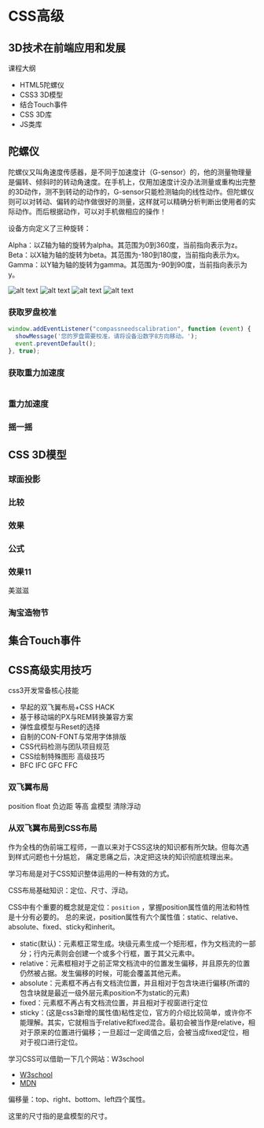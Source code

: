 # CSS高级

## 3D技术在前端应用和发展

课程大纲
* HTML5陀螺仪
* CSS3 3D模型
* 结合Touch事件
* CSS 3D库
* JS类库

## 陀螺仪

陀螺仪又叫角速度传感器，是不同于加速度计（G-sensor）的，他的测量物理量是偏转、倾斜时的转动角速度。在手机上，仅用加速度计没办法测量或重构出完整的3D动作，测不到转动的动作的，G-sensor只能检测轴向的线性动作。但陀螺仪则可以对转动、偏转的动作做很好的测量，这样就可以精确分析判断出使用者的实际动作。而后根据动作，可以对手机做相应的操作！

设备方向定义了三种旋转：

Alpha：以Z轴为轴的旋转为alpha。其范围为0到360度，当前指向表示为z。
Beta：以X轴为轴的旋转为beta。其范围为-180到180度，当前指向表示为x。
Gamma：以Y轴为轴的旋转为gamma。其范围为-90到90度，当前指向表示为y。

![alt text](./article/img/timg-xyz.jpg "Title")
![alt text](./article/img/timg-alpha.jpg "Title")
![alt text](./article/img/timg-beta.jpg "Title")
![alt text](./article/img/timg-gamma.jpg "Title")

### 获取罗盘校准

```js
window.addEventListener("compassneedscalibration", function (event) {
  showMessage('您的罗盘需要校准，请将设备沿数字8方向移动。');
  event.preventDefault();
}, true);
```

### 获取重力加速度

```js

```

### 重力加速度

### 摇一摇

## CSS 3D模型

### 球面投影

### 比较

### 效果

### 公式

### 效果11

美滋滋

### 淘宝造物节

## 集合Touch事件

## CSS高级实用技巧

css3开发常备核心技能

* 早起的双飞翼布局+CSS HACK
* 基于移动端的PX与REM转换兼容方案
* 弹性盒模型与Reset的选择
* 自制的CON-FONT与常用字体排版
* CSS代码检测与团队项目规范
* CSS绘制特殊图形 高级技巧
* BFC IFC GFC FFC

### 双飞翼布局

position
float
负边距
等高
盒模型
清除浮动

### 从双飞翼布局到CSS布局

作为全栈的伪前端工程师，一直以来对于CSS这块的知识都有所欠缺。但每次遇到样式问题也十分尴尬，
痛定思痛之后，决定把这块的知识彻底梳理出来。

学习布局是对于CSS知识整体运用的一种有效的方式。

CSS布局基础知识：定位、尺寸、浮动。

CSS中有个重要的概念就是定位：`position` ，掌握position属性值的用法和特性是十分有必要的。
总的来说，position属性有六个属性值：static、relative、absolute、fixed、sticky和inherit。
* static(默认)：元素框正常生成。块级元素生成一个矩形框，作为文档流的一部分；行内元素则会创建一个或多个行框，置于其父元素中。
* relative：元素框相对于之前正常文档流中的位置发生偏移，并且原先的位置仍然被占据。发生偏移的时候，可能会覆盖其他元素。
* absolute：元素框不再占有文档流位置，并且相对于包含块进行偏移(所谓的包含块就是最近一级外层元素position不为static的元素)
* fixed：元素框不再占有文档流位置，并且相对于视窗进行定位
* sticky：(这是css3新增的属性值)粘性定位，官方的介绍比较简单，或许你不能理解。其实，它就相当于relative和fixed混合。最初会被当作是relative，相对于原来的位置进行偏移；一旦超过一定阈值之后，会被当成fixed定位，相对于视口进行定位。

学习CSS可以借助一下几个网站：W3school
* [W3school](http://www.w3school.com.cn/cssref/pr_class_position.asp)
* [MDN](https://developer.mozilla.org/en-US/docs/Web/CSS/position)

偏移量：top、right、bottom、left四个属性。

这里的尺寸指的是盒模型的尺寸。